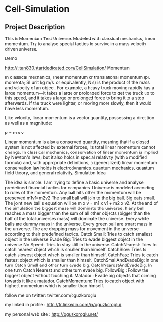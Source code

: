 # Cell-Simulation

## Project Description

This is Momentum Test Universe. Modeled with classical mechanics, linear momentum. Try to analyse special tactics to survive in a mass velocity driven universe.

Demo


http://titan830.startdedicated.com/CellSimulation/
Momentum

In classical mechanics, linear momentum or translational momentum (pl. momenta; SI unit kg m/s, or equivalently, N s) is the product of the mass and velocity of an object. For example, a heavy truck moving rapidly has a large momentum—it takes a large or prolonged force to get the truck up to this speed, and it takes a large or prolonged force to bring it to a stop afterwards. If the truck were lighter, or moving more slowly, then it would have less momentum.

Like velocity, linear momentum is a vector quantity, possessing a direction as well as a magnitude:

p = m x v

Linear momentum is also a conserved quantity, meaning that if a closed system is not affected by external forces, its total linear momentum cannot change. In classical mechanics, conservation of linear momentum is implied by Newton's laws; but it also holds in special relativity (with a modified formula) and, with appropriate definitions, a (generalized) linear momentum conservation law holds in electrodynamics, quantum mechanics, quantum field theory, and general relativity.
Simulation Idea

The idea is simple. I am trying to define a basic universe and analyse predefined financial tactics for companies.
Universe is modeled according to rules of the momentum.
Any ball hits other the momentum will be preserved m1v1=m2v2
The small ball will join to the big ball. Big eats small. The joint new ball's equation will be m x v = m1 x v1 + m2 x v2.
At the and of the simulation the biggest mass will dominate the universe. If any ball reaches a mass bigger than the sum of all other objects (bigger than the half of the total universes mass) will dominate the universe.
Every white balls are dummy mass in the universe.
Every green ball are smart mass in the universe. The are dropping mass for movement in the universe according to their predefined tactics.
Catch Small: Tries to catch smallest object in the universe
Evade Big: Tries to evade biggest object in the universe
No Speed: Tries to stay still in the universe.
CatchNearest: Tries to catch nearest object which is smaller than himself.
CatchSlow: Tries to catch slowest object which is smaller than himself.
CatchFast: Tries to catch fastest object which is smaller than himself.
CatchSmallAndEvadeBig: In one turn Catch Small and other turn evade big.
CatchNearestAndEvadeBig: In one turn Catch Nearest and other turn evade big.
FollowBig : Follow the biggest object without touching it.
Matador : Evade big objects that coming towards it like a matador.
CatchMomentum: Tries to catch object with highest momentum which is smaller than himself.

follow me on twitter: twitter.com/oguzkoroglu

my linked in profile : http://tr.linkedin.com/in/oguzkoroglu/

my personal web site : http://oguzkoroglu.net/
